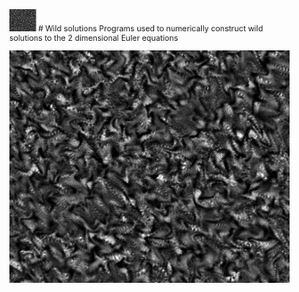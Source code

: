 <img src="sequence/additional_files/wild.png" width="48">
# Wild solutions
Programs used to numerically construct wild solutions to the 2 dimensional Euler equations

![Alt text](sequence/additional_files/wild.png?raw=true "Wild")
